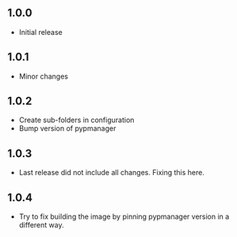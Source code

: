 ## 1.0.0

- Initial release

## 1.0.1

- Minor changes

## 1.0.2

- Create sub-folders in configuration
- Bump version of pypmanager

## 1.0.3

- Last release did not include all changes. Fixing this here.

## 1.0.4

- Try to fix building the image by pinning pypmanager version in a different way.
